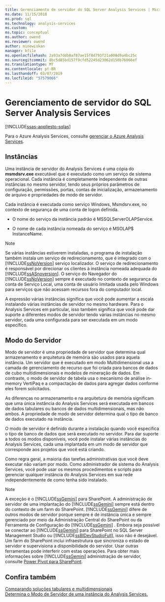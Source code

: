```yaml
---
title: Gerenciamento de servidor do SQL Server Analysis Services | Microsoft Docs
ms.date: 11/15/2018
ms.prod: sql
ms.technology: analysis-services
ms.custom: ''
ms.topic: conceptual
ms.author: owend
ms.reviewer: owend
author: minewiskan
manager: kfile
ms.openlocfilehash: 2a93a7ddb0af87ae15f8d793f21a008d9a4bc25c
ms.sourcegitcommit: 8bc5d85bd157f9cfd52245d23062d150b76066ef
ms.translationtype: MT
ms.contentlocale: pt-BR
ms.lasthandoff: 03/07/2019
ms.locfileid: "57579066"
---
```

# <a name="sql-server-analysis-services-server-management"></a>Gerenciamento de servidor do SQL Server Analysis Services
[!INCLUDE[ssas-appliesto-sqlas](../../includes/ssas-appliesto-sqlas.md)]

Para o Azure Analysis Services, consulte [gerenciar o Azure Analysis Services](https://docs.microsoft.com/azure/analysis-services/analysis-services-manage).

## <a name="instances"></a>Instâncias

  Uma instância de servidor do Analysis Services é uma cópia do **msmdsrv.exe** executável que é executado como um serviço de sistema operacional. Cada instância é completamente independente de outras instâncias no mesmo servidor, tendo seus próprios parâmetros de configuração, permissões, portas, contas de inicialização, armazenamento de arquivo e propriedades de modo de servidor.  
  
 Cada instância é executada como serviço Windows, Msmdsrv.exe, no contexto de segurança de uma conta de logon definida.  
  
-   O nome do serviço da instância padrão é MSSQLServerOLAPService.  
  
-   O nome de cada instância nomeada do serviço é MSOLAP$ InstanceName.  
  
> [!NOTE]  
>  Se várias instâncias estiverem instaladas, o programa de instalação também instala um serviço de redirecionamento, que é integrado com o [!INCLUDE[ssNoVersion](../../includes/ssnoversion-md.md)] serviço localizador. O serviço de redirecionamento é responsável por direcionar os clientes à instância nomeada adequada do [!INCLUDE[ssASnoversion](../../includes/ssasnoversion-md.md)]. O serviço do Navegador do [!INCLUDE[ssNoVersion](../../includes/ssnoversion-md.md)] sempre é executado no contexto de segurança da conta de Serviço Local, uma conta de usuário limitada usada pelo Windows para serviços que não acessam recursos fora do computador local.  
  
 A expressão várias instâncias significa que você pode aumentar a escala instalando várias instâncias de servidor no mesmo hardware. Para o Analysis Services em particular, isso também significa que você pode dar suporte a diferentes modos de servidor tendo várias instâncias no mesmo servidor, cada uma configurada para ser executada em um modo específico.  

## <a name="server-mode"></a>Modo do Servidor
  
 Modo de servidor é uma propriedade de servidor que determina qual armazenamento e arquitetura de memória são usados para aquela instância. Um servidor que é executado em modo Multidimensional usa a camada de gerenciamento de recurso que foi criada para bancos de dados de cubo multidimensionais e modelos de mineração de dados. Em contraste, o modo de servidor de tabela usa o mecanismo de análise in-memory VertiPaq e a compactação de dados para agregar dados conforme eles forem solicitados.  
  
 As diferenças no armazenamento e na arquitetura de memória significam que uma única instância do Analysis Services será executada em bancos de dados tabulares ou bancos de dados multidimensionais, mas não ambos. A propriedade de modo de servidor determina qual o tipo de banco de dados executado na instância.  
  
 O modo de servidor é definido durante a instalação quando você especifica o tipo de banco de dados que será executado no servidor. Para dar suporte a todos os modos disponíveis, você pode instalar várias instâncias do Analysis Services, cada uma implantada em um modo de servidor que corresponde aos projetos que você está criando.  
  
 Como regra geral, a maioria das tarefas administrativas que você deve executar não variam por modo. Como administrador de sistema do Analysis Services, você pode usar os mesmos procedimentos e scripts para gerenciar qualquer instância do Analysis Services em sua rede independentemente de como tenha sido instalado.  
  
> [!NOTE]  
>  A exceção é o [!INCLUDE[ssGemini](../../includes/ssgemini-md.md)] para SharePoint. A administração de servidor de uma implantação do [!INCLUDE[ssGemini](../../includes/ssgemini-md.md)] sempre está dentro do contexto de um farm do SharePoint. [!INCLUDE[ssGemini](../../includes/ssgemini-md.md)] difere de outros modos de servidor porque sempre é de instância única e sempre gerenciado por meio da Administração Central do SharePoint ou da Ferramenta de Configuração do [!INCLUDE[ssGemini](../../includes/ssgemini-md.md)] . Embora seja possível se conectar ao [!INCLUDE[ssGemini](../../includes/ssgemini-md.md)] para SharePoint no SQL Server Management Studio ou [!INCLUDE[ssBIDevStudioFull](../../includes/ssbidevstudiofull-md.md)], isso não é desejável. Um farm do SharePoint inclui infraestrutura que sincroniza o estado de servidor e supervisiona a disponibilidade do servidor. Usar outras ferramentas pode interferir com estas operações. Para obter mais informações sobre [!INCLUDE[ssGemini](../../includes/ssgemini-md.md)] administração de servidor, consulte [Power Pivot para SharePoint](../../analysis-services/power-pivot-sharepoint/power-pivot-for-sharepoint-ssas.md).  
  
  
  
## <a name="see-also"></a>Confira também  
 [Comparando soluções tabulares e multidimensionais](../../analysis-services/comparing-tabular-and-multidimensional-solutions-ssas.md)   
 [Determina o Modo de Servidor de uma instância do Analysis Services.](../../analysis-services/instances/determine-the-server-mode-of-an-analysis-services-instance.md)  
  
  
